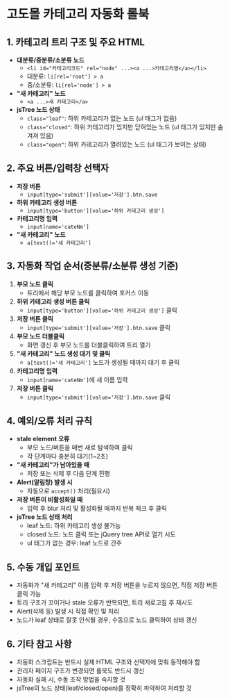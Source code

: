 # 고도몰 카테고리 자동화 롤북

## 1. 카테고리 트리 구조 및 주요 HTML

- **대분류/중분류/소분류 노드**
  - `<li id="카테고리코드" rel="node" ...><a ...>카테고리명</a></li>`
  - 대분류: `li[rel='root'] > a`
  - 중/소분류: `li[rel='node'] > a`
- **"새 카테고리" 노드**
  - `<a ...>새 카테고리</a>`
- **jsTree 노드 상태**
  - `class="leaf"`: 하위 카테고리가 없는 노드 (ul 태그가 없음)
  - `class="closed"`: 하위 카테고리가 있지만 닫혀있는 노드 (ul 태그가 있지만 숨겨져 있음)
  - `class="open"`: 하위 카테고리가 열려있는 노드 (ul 태그가 보이는 상태)

## 2. 주요 버튼/입력창 선택자

- **저장 버튼**
  - `input[type='submit'][value='저장'].btn.save`
- **하위 카테고리 생성 버튼**
  - `input[type='button'][value='하위 카테고리 생성']`
- **카테고리명 입력**
  - `input[name='cateNm']`
- **"새 카테고리" 노드**
  - `a[text()='새 카테고리']`

## 3. 자동화 작업 순서(중분류/소분류 생성 기준)

1. **부모 노드 클릭**
   - 트리에서 해당 부모 노드를 클릭하여 포커스 이동
2. **하위 카테고리 생성 버튼 클릭**
   - `input[type='button'][value='하위 카테고리 생성']` 클릭
3. **저장 버튼 클릭**
   - `input[type='submit'][value='저장'].btn.save` 클릭
4. **부모 노드 더블클릭**
   - 화면 갱신 후 부모 노드를 더블클릭하여 트리 열기
5. **"새 카테고리" 노드 생성 대기 및 클릭**
   - `a[text()='새 카테고리']` 노드가 생성될 때까지 대기 후 클릭
6. **카테고리명 입력**
   - `input[name='cateNm']`에 새 이름 입력
7. **저장 버튼 클릭**
   - `input[type='submit'][value='저장'].btn.save` 클릭

## 4. 예외/오류 처리 규칙

- **stale element 오류**
  - 부모 노드/버튼을 매번 새로 탐색하여 클릭
  - 각 단계마다 충분히 대기(1~2초)
- **"새 카테고리"가 남아있을 때**
  - 저장 또는 삭제 후 다음 단계 진행
- **Alert(알림창) 발생 시**
  - 자동으로 `accept()` 처리(필요시)
- **저장 버튼이 비활성화일 때**
  - 입력 후 blur 처리 및 활성화될 때까지 반복 체크 후 클릭
- **jsTree 노드 상태 처리**
  - leaf 노드: 하위 카테고리 생성 불가능
  - closed 노드: 노드 클릭 또는 jQuery tree API로 열기 시도
  - ul 태그가 없는 경우: leaf 노드로 간주

## 5. 수동 개입 포인트

- 자동화가 "새 카테고리" 이름 입력 후 저장 버튼을 누르지 않으면, 직접 저장 버튼 클릭 가능
- 트리 구조가 꼬이거나 stale 오류가 반복되면, 트리 새로고침 후 재시도
- Alert(삭제 등) 발생 시 직접 확인 및 처리
- 노드가 leaf 상태로 잘못 인식될 경우, 수동으로 노드 클릭하여 상태 갱신

## 6. 기타 참고 사항

- 자동화 스크립트는 반드시 실제 HTML 구조와 선택자에 맞춰 동작해야 함
- 관리자 페이지 구조가 변경되면 롤북도 반드시 갱신
- 자동화 실패 시, 수동 조작 방법을 숙지할 것
- jsTree의 노드 상태(leaf/closed/open)를 정확히 파악하여 처리할 것 